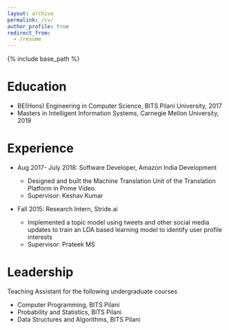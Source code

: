 ```yaml
---
layout: archive
permalink: /cv/
author_profile: true
redirect_from:
  - /resume
---
```


{% include base_path %}

Education
======
* BE(Hons) Engineering in Computer Science, BITS Pilani University, 2017
* Masters in Intelligent Information Systems, Carnegie Mellon University, 2019

Experience
======

* Aug 2017- July 2018: Software Developer, Amazon India Development 
  * Designed and built the Machine Translation Unit of the Translation Platform in Prime Video. 
  * Supervisor: Keshav Kumar

* Fall 2015: Research Intern, Stride.ai
  * Implemented a topic model using tweets and other social media updates to train an LDA based learning model to identify user profile interests
  * Supervisor: Prateek MS
  
Leadership
======
Teaching Assistant for the following undergraduate courses
* Computer Programming, BITS Pilani
* Probability and Statistics, BITS Pilani
* Data Structures and Algorithms, BITS Pilani

  
